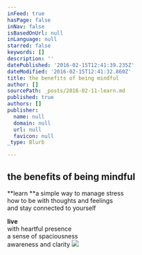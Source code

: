 ```yaml
---
inFeed: true
hasPage: false
inNav: false
isBasedOnUrl: null
inLanguage: null
starred: false
keywords: []
description: ''
datePublished: '2016-02-15T12:41:39.235Z'
dateModified: '2016-02-15T12:41:32.860Z'
title: the benefits of being mindful
author: []
sourcePath: _posts/2016-02-11-learn.md
published: true
authors: []
publisher:
  name: null
  domain: null
  url: null
  favicon: null
_type: Blurb

---
```

## the benefits of being mindful

**learn **a simple way to manage stress  
how to be with thoughts and feelings  
and stay connected to yourself

**live**  
with heartful presence  
a sense of spaciousness  
awareness and clarity
![](https://s3-us-west-2.amazonaws.com/the-grid-img/p/b8ad69d3eeac53c104a4a0b8942d37be6b8b073b.jpg)